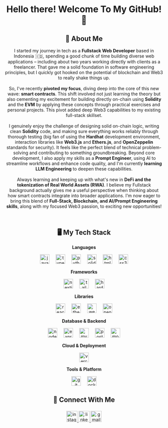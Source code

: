 <h1 align="center">Hello there! Welcome To My GitHub! 👋 </h1>

###

<h2 align="center">👨 About Me</h2>

<p align="center">
I started my journey in tech as a <strong>Fullstack Web Developer</strong> based in Indonesia 🇮🇩, spending a good chunk of time building diverse web applications – including about two years working directly with clients as a freelancer. That gave me a solid foundation in software engineering principles, but I quickly got hooked on the potential of blockchain and Web3 to really shake things up.<br><br>
So, I've recently <strong>pivoted my focus</strong>, diving deep into the core of this new wave: <strong>smart contracts</strong>. This shift involved not just learning the theory but also cementing my excitement for building directly on-chain using <strong>Solidity</strong> and the <strong>EVM</strong> by applying these concepts through practical exercises and personal projects. This pivot added deep Web3 capabilities to my existing full-stack skillset.<br><br>
I genuinely enjoy the challenge of designing solid on-chain logic, writing clean <strong>Solidity</strong> code, and making sure everything works reliably through thorough testing (big fan of using the <strong>Hardhat</strong> development environment, interaction libraries like <strong>Web3.js</strong> and <strong>Ethers.js</strong>, and <strong>OpenZeppelin</strong> standards for security). It feels like the perfect blend of technical problem-solving and contributing to something groundbreaking. Beyond core development, I also apply my skills as a <strong>Prompt Engineer</strong>, using AI to streamline workflows and enhance code quality, and I'm currently <strong>learning LLM Engineering</strong> to deepen these capabilities.<br><br>
Always learning and keeping up with what's new in <strong>DeFi and the tokenization of Real World Assets (RWA)</strong>. I believe my Fullstack background actually gives me a useful perspective when thinking about how smart contracts integrate into broader applications. I'm now eager to bring this blend of <strong>Full-Stack, Blockchain, and AI/Prompt Engineering skills</strong>, along with my focused Web3 passion, to exciting new opportunities!
</p>

<br clear="both">

<h2 align="center">🖥️ My Tech Stack</h2>

<p align="center"><strong>Languages</strong></p>
<div align="center">
  <img src="https://img.shields.io/badge/JavaScript-F7DF1E?logo=javascript&logoColor=black&style=for-the-badge" height="30" alt="javascript logo" />
  <img width="12" />
  <img src="https://img.shields.io/badge/TypeScript-3178C6?logo=typescript&logoColor=white&style=for-the-badge" height="30" alt="typescript logo" />
  <img width="12" />
  <img src="https://img.shields.io/badge/Python-3776AB?logo=python&logoColor=white&style=for-the-badge" height="30" alt="python logo" />
  <img width="12" />
  <img src="https://img.shields.io/badge/Solidity-363636?logo=solidity&logoColor=white&style=for-the-badge" height="30" alt="solidity logo" />
  <img width="12" />
  <img src="https://img.shields.io/badge/HTML5-E34F26?logo=html5&logoColor=white&style=for-the-badge" height="30" alt="html5 logo" />
  <img width="12" />
  <img src="https://img.shields.io/badge/CSS3-1572B6?logo=css3&logoColor=white&style=for-the-badge" height="30" alt="css3 logo" />
</div>

<p align="center"><strong>Frameworks</strong></p>
<div align="center">
  <img src="https://img.shields.io/badge/Next.js-000000?logo=nextdotjs&logoColor=white&style=for-the-badge" height="30" alt="nextjs logo" />
  <img width="12" />
  <img src="https://img.shields.io/badge/Tailwind CSS-06B6D4?logo=tailwindcss&logoColor=black&style=for-the-badge" height="30" alt="tailwindcss logo" />
  <img width="12" />
  <img src="https://img.shields.io/badge/Hardhat-F6BD4A?logo=hardhat&logoColor=black&style=for-the-badge" height="30" alt="hardhat logo" />
</div>

<p align="center"><strong>Libraries</strong></p>
<div align="center">
  <img src="https://img.shields.io/badge/React-61DAFB?logo=react&logoColor=black&style=for-the-badge" height="30" alt="react logo" />
  <img width="12" />
  <img src="https://img.shields.io/badge/Ethers.js-2C3E50?style=for-the-badge" height="30" alt="ethersjs logo" />
  <img width="12" />
  <img src="https://img.shields.io/badge/Web3.js-F16822?logo=web3dotjs&logoColor=white&style=for-the-badge" height="30" alt="web3js logo" />
  <img width="12" />
  <img src="https://img.shields.io/badge/OpenZeppelin-4E5EE4?logo=openzeppelin&logoColor=white&style=for-the-badge" height="30" alt="openzeppelin logo" />
</div>

<p align="center"><strong>Database & Backend</strong></p>
<div align="center">
  <img src="https://img.shields.io/badge/Node.js-339933?logo=nodedotjs&logoColor=white&style=for-the-badge" height="30" alt="nodejs logo" />
  <img width="12" />
  <img src="https://img.shields.io/badge/Express-000000?logo=express&logoColor=white&style=for-the-badge" height="30" alt="express logo" />
  <img width="12" />
  <img src="https://img.shields.io/badge/MySQL-4479A1?logo=mysql&logoColor=white&style=for-the-badge" height="30" alt="mysql logo" />
  <img width="12" />
  <img src="https://img.shields.io/badge/PostgreSQL-4169E1?logo=postgresql&logoColor=white&style=for-the-badge" height="30" alt="postgresql logo" />
  <img width="12" />
  <img src="https://img.shields.io/badge/MongoDB-47A248?logo=mongodb&logoColor=white&style=for-the-badge" height="30" alt="mongodb logo" />
</div>

<p align="center"><strong>Cloud & Deployment</strong></p>
<div align="center">
  <img src="https://img.shields.io/badge/Vercel-000000?logo=vercel&logoColor=white&style=for-the-badge" height="30" alt="vercel logo" />
</div>

<p align="center"><strong>Tools & Platform</strong></p>
<div align="center">
  <img src="https://img.shields.io/badge/Git-F05032?logo=git&logoColor=white&style=for-the-badge" height="30" alt="git logo" />
  <img width="12" />
  <img src="https://img.shields.io/badge/Docker-2496ED?logo=docker&logoColor=white&style=for-the-badge" height="30" alt="docker logo" />
</div>


<h2 align="center">💬 Connect With Me</h2>

###

<div align="center">
  <a href="https://www.instagram.com/_edofransisco/" target="_blank">
    <img src="https://img.shields.io/static/v1?message=Instagram&logo=instagram&label=&color=E4405F&logoColor=white&labelColor=&style=for-the-badge" height="35" alt="instagram logo"  />
  </a>
  <a href="https://www.linkedin.com/in/edo-fransisco/" target="_blank">
    <img src="https://img.shields.io/static/v1?message=LinkedIn&logo=linkedin&label=&color=0077B5&logoColor=white&labelColor=&style=for-the-badge" height="35" alt="linkedin logo"  />
  </a>
  <a href="mailto:edofransisco.work@gmail.com" target="_blank">
    <img src="https://img.shields.io/static/v1?message=Gmail&logo=gmail&label=&color=D14836&logoColor=white&labelColor=&style=for-the-badge" height="35" alt="gmail logo"  />
  </a>
</div>

###
